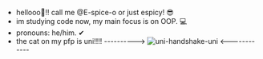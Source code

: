 
- hellooo👋!! call me @E-spice-o or just espicy! 😎
- im studying code now, my main focus is on OOP. 💻            
- pronouns: he/him. ✔
- the cat on my pfp is uni!!!! ---------->
 ![uni-handshake-uni](https://github.com/user-attachments/assets/c250bc94-7557-4f2e-ae4b-37289268ba64)  <------------

<!---
--->
